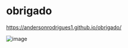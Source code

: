 # obrigado

https://andersonrodrigues1.github.io/obrigado/

![image](https://github.com/AndersonRodrigues1/obrigado/assets/127049907/f7a4fb94-6647-4ca9-9caf-986e25bf0b61)
